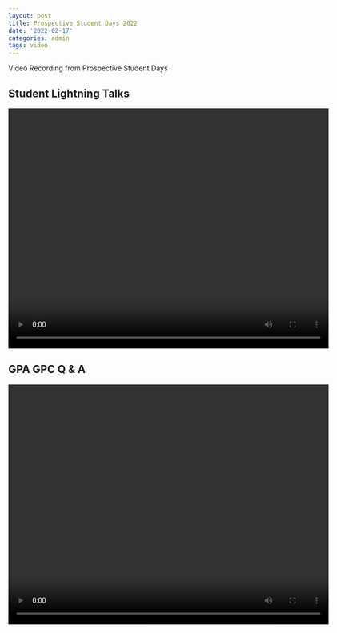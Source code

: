 ```yaml
---
layout: post
title: Prospective Student Days 2022
date: '2022-02-17'
categories: admin
tags: video
---
```



Video Recording from Prospective Student Days


## Student Lightning Talks

<html>
<body>

<video width="640" height="480" controls>
  <source src="https://gannet.fish.washington.edu/seashell/snaps/LightningTalks.mp4" type="video/mp4">
  Your browser does not support the video tag.
</video>

</body>
</html>



## GPA GPC Q & A

<html>
<body>

<video width="640" height="480" controls>
  <source src="https://gannet.fish.washington.edu/seashell/snaps/GMT20220217-205449_Recording_gallery_1280x720.mp4" type="video/mp4">
  Your browser does not support the video tag.
</video>

</body>
</html>
